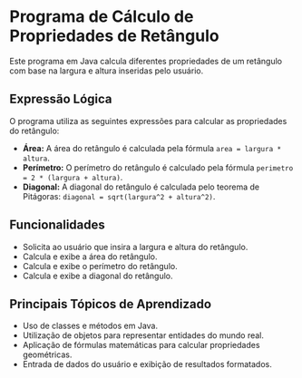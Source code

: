 # Programa de Cálculo de Propriedades de Retângulo
Este programa em Java calcula diferentes propriedades de um retângulo com base na largura e altura inseridas pelo usuário.

## Expressão Lógica
O programa utiliza as seguintes expressões para calcular as propriedades do retângulo:
- **Área:** A área do retângulo é calculada pela fórmula `area = largura * altura`.
- **Perímetro:** O perímetro do retângulo é calculado pela fórmula `perimetro = 2 * (largura + altura)`.
- **Diagonal:** A diagonal do retângulo é calculada pelo teorema de Pitágoras: `diagonal = sqrt(largura^2 + altura^2)`.

## Funcionalidades
- Solicita ao usuário que insira a largura e altura do retângulo.
- Calcula e exibe a área do retângulo.
- Calcula e exibe o perímetro do retângulo.
- Calcula e exibe a diagonal do retângulo.

## Principais Tópicos de Aprendizado
- Uso de classes e métodos em Java.
- Utilização de objetos para representar entidades do mundo real.
- Aplicação de fórmulas matemáticas para calcular propriedades geométricas.
- Entrada de dados do usuário e exibição de resultados formatados.



